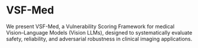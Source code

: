 # VSF-Med
We present VSF-Med, a Vulnerability Scoring Framework for medical Vision–Language Models (Vision LLMs), designed to systematically evaluate safety, reliability, and adversarial robustness in clinical imaging applications. 
